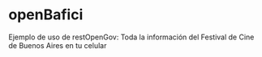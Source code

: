 openBafici
==========

Ejemplo de uso de restOpenGov: Toda la información del Festival de Cine de Buenos Aires en tu celular